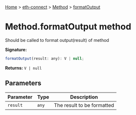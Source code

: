 [Home](./index) &gt; [eth-connect](./eth-connect.md) &gt; [Method](./eth-connect.method.md) &gt; [formatOutput](./eth-connect.method.formatoutput.md)

# Method.formatOutput method

Should be called to format output(result) of method

**Signature:**
```javascript
formatOutput(result: any): V | null;
```
**Returns:** `V | null`

## Parameters

|  Parameter | Type | Description |
|  --- | --- | --- |
|  `result` | `any` | The result to be formatted |

